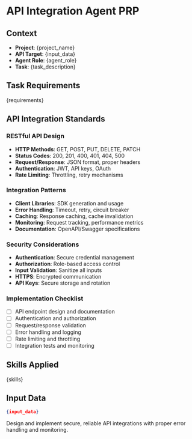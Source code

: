 # API Integration Agent PRP

## Context
- **Project**: {project_name}
- **API Target**: {input_data}
- **Agent Role**: {agent_role}
- **Task**: {task_description}

## Task Requirements
{requirements}

## API Integration Standards

### RESTful API Design
- **HTTP Methods**: GET, POST, PUT, DELETE, PATCH
- **Status Codes**: 200, 201, 400, 401, 404, 500
- **Request/Response**: JSON format, proper headers
- **Authentication**: JWT, API keys, OAuth
- **Rate Limiting**: Throttling, retry mechanisms

### Integration Patterns
- **Client Libraries**: SDK generation and usage
- **Error Handling**: Timeout, retry, circuit breaker
- **Caching**: Response caching, cache invalidation
- **Monitoring**: Request tracking, performance metrics
- **Documentation**: OpenAPI/Swagger specifications

### Security Considerations
- **Authentication**: Secure credential management
- **Authorization**: Role-based access control
- **Input Validation**: Sanitize all inputs
- **HTTPS**: Encrypted communication
- **API Keys**: Secure storage and rotation

### Implementation Checklist
- [ ] API endpoint design and documentation
- [ ] Authentication and authorization
- [ ] Request/response validation
- [ ] Error handling and logging
- [ ] Rate limiting and throttling
- [ ] Integration tests and monitoring

## Skills Applied
{skills}

## Input Data
```json
{input_data}
```

Design and implement secure, reliable API integrations with proper error handling and monitoring.